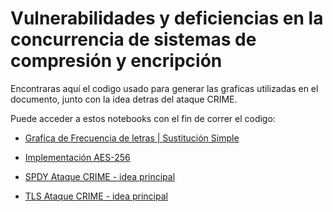 # Vulnerabilidades y deficiencias en la concurrencia de sistemas de compresión y encripción

Encontraras aquí el codigo usado para generar las graficas utilizadas en el documento, junto con la idea detras del ataque CRIME.

Puede acceder a estos notebooks con el fin de correr el codigo:

- [Grafica de Frecuencia de letras | Sustitución Simple](https://colab.research.google.com/drive/103xlsw4cZCAfpyGIsX-vaAHD1nluFBbn?usp=sharing)

- [Implementación AES-256](https://colab.research.google.com/drive/1LtJqE1dqNz7OISun4VWWQeJ2-kfj5K9k?usp=sharing)

- [SPDY Ataque CRIME - idea principal](https://colab.research.google.com/drive/1LtJqE1dqNz7OISun4VWWQeJ2-kfj5K9k?usp=sharing)

- [TLS Ataque CRIME - idea principal](https://colab.research.google.com/drive/1prWkRECXYI7fWilbzqC9X07c4SYnxAH1?usp=sharing)
